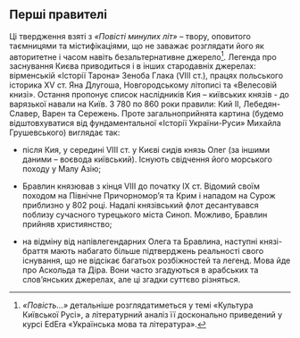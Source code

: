 Перші правителі
---------------

Ці твердження взяті з *«Повісті минулих літ»* – твору, оповитого
таємницями та містифікаціями, що не заважає розглядати його як
авторитетне і часом навіть безальтернативне джерело[^1]. Легенда про
заснування Києва приводиться і в інших стародавніх джерелах: вірменській
«Історії Тарона» Зеноба Глака (VIII ст.), працях польського історика XV
ст. Яна Длугоша, Новгородському літописі та «Велесовій книзі». Остання
пропонує список наслідників Кия – київських князів - до варязької навали
на Київ. З 780 по 860 роки правили: Кий ІІ, Лебедян-Славер, Варен та
Сережень. Проте загальноприйнята картина (будемо відштовхуватися від
фундаментальної «Історії України-Руси» Михайла Грушевського) виглядає
так:

-   після Кия, у середині VIІI ст. у Києві сидів князь Олег (за іншими
    даними – воєвода київський). Існують свідчення його морського походу
    у Малу Азію;

-   Бравлин князював з кінця VIII до початку IX ст. Відомий своїм
    походом на Північне Причорномор’я та Крим і нападом на Сурож
    приблизно у 802 році. Надалі князівський флот десантувався поблизу
    сучасного турецького міста Синоп. Можливо, Бравлин прийняв
    християнство;

-   на відміну від напівлегендарних Олега та Бравлина, наступні
    князі-браття мають набагато більше підтверджень реальності свого
    існування, що не відсікає багатьох розбіжностей та легенд. Мова йде
    про Аскольда та Діра. Вони часто згадуються в арабських та
    слов’янських джерелах, але ці згадки суттєво різняться.


[^1]: *«Повість...»* детальніше розглядатиметься у темі «Культура
    Київської Русі», а літературний аналіз її досконально приведений у
    курсі EdEra «Українська мова та література».